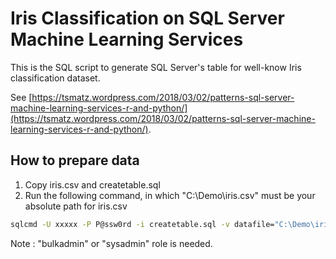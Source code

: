 # Iris Classification on SQL Server Machine Learning Services

This is the SQL script to generate SQL Server's table for well-know Iris classification dataset.

See [https://tsmatz.wordpress.com/2018/03/02/patterns-sql-server-machine-learning-services-r-and-python/](https://tsmatz.wordpress.com/2018/03/02/patterns-sql-server-machine-learning-services-r-and-python/).

## How to prepare data

1. Copy iris.csv and createtable.sql
2. Run the following command, in which "C:\Demo\iris.csv" must be your absolute path for iris.csv

```bash
sqlcmd -U xxxxx -P P@ssw0rd -i createtable.sql -v datafile="C:\Demo\iris.csv"
```

Note : "bulkadmin" or "sysadmin" role is needed.
